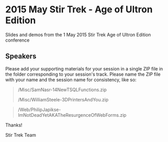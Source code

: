 2015 May Stir Trek - Age of Ultron Edition
==========================================

Slides and demos from the 1 May 2015 Stir Trek Age of Ultron Edition conference

## Speakers ##
Please add your supporting materials for your session in a single ZIP file in the folder corresponding to your session's track.  Please name the ZIP file with your name and the session name for consistency, like so:
> /Misc/SamNasr-14NewTSQLFunctions.zip
> 
> /Misc/WilliamSteele-3DPrintersAndYou.zip

> /Web/PhilipJapikse-ImNotDeadYetAKATheResurgenceOfWebForms.zip

Thanks!

Stir Trek Team
